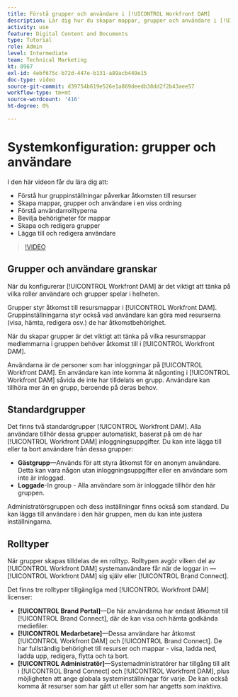 ```yaml
---
title: Förstå grupper och användare i [!UICONTROL Workfront DAM]
description: Lär dig hur du skapar mappar, grupper och användare i [!UICONTROL Workfront DAM]. Förstå användarrolltyperna och tilldela behörigheter till mappar.
activity: use
feature: Digital Content and Documents
type: Tutorial
role: Admin
level: Intermediate
team: Technical Marketing
kt: 8967
exl-id: 4ebf675c-b72d-447e-b131-a89acb449e15
doc-type: video
source-git-commit: d39754b619e526e1a869deedb38dd2f2b43aee57
workflow-type: tm+mt
source-wordcount: '416'
ht-degree: 0%

---
```


# Systemkonfiguration: grupper och användare

I den här videon får du lära dig att:

* Förstå hur gruppinställningar påverkar åtkomsten till resurser
* Skapa mappar, grupper och användare i en viss ordning
* Förstå användarrolltyperna
* Bevilja behörigheter för mappar
* Skapa och redigera grupper
* Lägga till och redigera användare

>[!VIDEO](https://video.tv.adobe.com/v/335230/?quality=12)

## Grupper och användare granskar

När du konfigurerar [!UICONTROL Workfront DAM] är det viktigt att tänka på vilka roller användare och grupper spelar i helheten.

Grupper styr åtkomst till resursmappar i [!UICONTROL Workfront DAM]. Gruppinställningarna styr också vad användare kan göra med resurserna (visa, hämta, redigera osv.) de har åtkomstbehörighet.

När du skapar grupper är det viktigt att tänka på vilka resursmappar medlemmarna i gruppen behöver åtkomst till i [!UICONTROL Workfront DAM].

Användarna är de personer som har inloggningar på [!UICONTROL Workfront DAM]. En användare kan inte komma åt någonting i [!UICONTROL Workfront DAM] såvida de inte har tilldelats en grupp. Användare kan tillhöra mer än en grupp, beroende på deras behov.

## Standardgrupper

Det finns två standardgrupper [!UICONTROL Workfront DAM]. Alla användare tillhör dessa grupper automatiskt, baserat på om de har [!UICONTROL Workfront DAM] inloggningsuppgifter. Du kan inte lägga till eller ta bort användare från dessa grupper:

* **Gästgrupp**—Används för att styra åtkomst för en anonym användare. Detta kan vara någon utan inloggningsuppgifter eller en användare som inte är inloggad.
* **Loggade**-In group - Alla användare som är inloggade tillhör den här gruppen.

Administratörsgruppen och dess inställningar finns också som standard. Du kan lägga till användare i den här gruppen, men du kan inte justera inställningarna.

## Rolltyper

När grupper skapas tilldelas de en rolltyp. Rolltypen avgör vilken del av [!UICONTROL Workfront DAM] systemanvändare får när de loggar in — [!UICONTROL Workfront DAM] sig själv eller [!UICONTROL Brand Connect].

Det finns tre rolltyper tillgängliga med [!UICONTROL Workfront DAM] licenser:

* **[!UICONTROL Brand Portal]**—De här användarna har endast åtkomst till [!UICONTROL Brand Connect], där de kan visa och hämta godkända mediefiler.
* **[!UICONTROL Medarbetare]**—Dessa användare har åtkomst [!UICONTROL Workfront DAM] och [!UICONTROL Brand Connect]. De har fullständig behörighet till resurser och mappar - visa, ladda ned, ladda upp, redigera, flytta och ta bort.
* **[!UICONTROL Administratör]**—Systemadministratörer har tillgång till allt i [!UICONTROL Brand Connect] och [!UICONTROL Workfront DAM], plus möjligheten att ange globala systeminställningar för varje. De kan också komma åt resurser som har gått ut eller som har angetts som inaktiva.

<!-- 
Learn more graphic & documentation article link, below
* Understanding the difference between Workfront licenses and Workfront DAM role types
* -->
